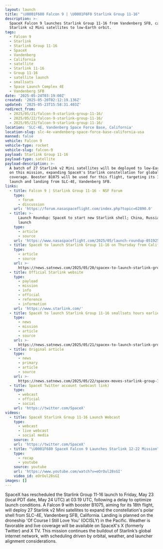 ```yaml
---
layout: launch
title: "\U0001F680 Falcon 9 | \U0001F6F0 Starlink Group 11-16"
description: >-
  SpaceX Falcon 9 launches Starlink Group 11-16 from Vandenberg SFB, carrying 27
  Starlink v2 Mini satellites to low-Earth orbit.
tags:
  - Falcon 9
  - Starlink
  - Starlink Group 11-16
  - SpaceX
  - Vandenberg
  - California
  - satellite
  - Starlink 11-16
  - Group 11-16
  - satellite launch
  - smallsats
  - Space Launch Complex 4E
  - Vandenberg SFB
date: '2025-05-24T03:19:00Z'
created: '2025-05-20T02:12:19.136Z'
updated: '2025-05-23T15:58:31.403Z'
redirect_from:
  - 2025/05/21/falcon-9-starlink-group-11-16/
  - 2025/05/22/falcon-9-starlink-group-11-16/
  - 2025/05/23/falcon-9-starlink-group-11-16/
location: 'SLC-4E, Vandenberg Space Force Base, California'
location-slug: slc-4e-vandenberg-space-force-base-california-usa
manned: false
vehicle: Falcon 9
vehicle-type: rocket
vehicle-slug: falcon-9
payload: Starlink Group 11-16
payload-type: satellite
payload-description: >-
  A batch of 27 Starlink v2 Mini satellites will be deployed to low-Earth orbit
  on this mission, expanding SpaceX's Starlink constellation for global internet
  coverage. Booster B1075 will be used for this flight, targeting its 18th
  launch and landing from SLC-4E, Vandenberg SFB.
links:
  - title: Falcon 9 | Starlink Group 11-16 - NSF Forum
    type:
      - forum
      - discussion
    url: 'https://forum.nasaspaceflight.com/index.php?topic=62890.0'
  - title: >-
      Launch Roundup: SpaceX to start new Starlink shell; China, Russia also
      launch
    type:
      - article
      - source
    url: 'https://www.nasaspaceflight.com/2025/05/launch-roundup-051925/'
  - title: SpaceX to launch Starlink Group 11-16 on Thursday from California
    type:
      - article
      - source
    url: >-
      https://news.satnews.com/2025/05/20/spacex-to-launch-starlink-group-11-16-on-thursday-from-california/
  - title: Official Starlink website
    type:
      - payload
      - mission
      - info
      - official
      - reference
      - information
    url: 'https://www.starlink.com/'
  - title: SpaceX to launch Starlink Group 11-16 smallsats hours earlier on Thursday
    type:
      - news
      - mission
      - article
      - source
    url: >-
      https://news.satnews.com/2025/05/21/spacex-to-launch-starlink-group-11-16-smallsats-hours-earlier-on-thursday/
  - title: Original article
    type:
      - news
      - primary
      - article
      - source
    url: >-
      https://news.satnews.com/2025/05/22/spacex-moves-starlink-group-11-16-smallsats-launch-to-friday-due-to-various-factors/
  - title: SpaceX Twitter account (webcast link)
    type:
      - webcast
      - official
      - social
    url: 'https://twitter.com/SpaceX'
videos:
  - title: SpaceX Starlink Group 11-16 Launch Webcast
    type:
      - webcast
      - live webcast
      - social media
    source: X
    url: 'https://twitter.com/SpaceX'
  - title: "\U0001F680 SpaceX Falcon 9 Launches Starlink 12-22 Mission"
    type:
      - recap
      - youtube
    source: youtube
    url: 'https://www.youtube.com/watch?v=eOrOul28sGI'
    video_id: eOrOul28sGI
images: []
---
```

SpaceX has rescheduled the Starlink Group 11-16 launch to Friday, May 23 (local PDT date, May 24 UTC) at 03:19 UTC, following a delay to optimize launch conditions. A Falcon 9 with booster B1075, aiming for its 18th flight, will deploy 27 Starlink v2 Mini satellites to expand the constellation's polar shell from SLC-4E, Vandenberg SFB, California. Landing is planned on the droneship 'Of Course I Still Love You' (OCISLY) in the Pacific. Weather is favorable and live coverage will be available on SpaceX's X (formerly Twitter) and X TV. This mission continues the buildout of Starlink’s global internet network, with scheduling driven by orbital, weather, and launcher alignment considerations.
